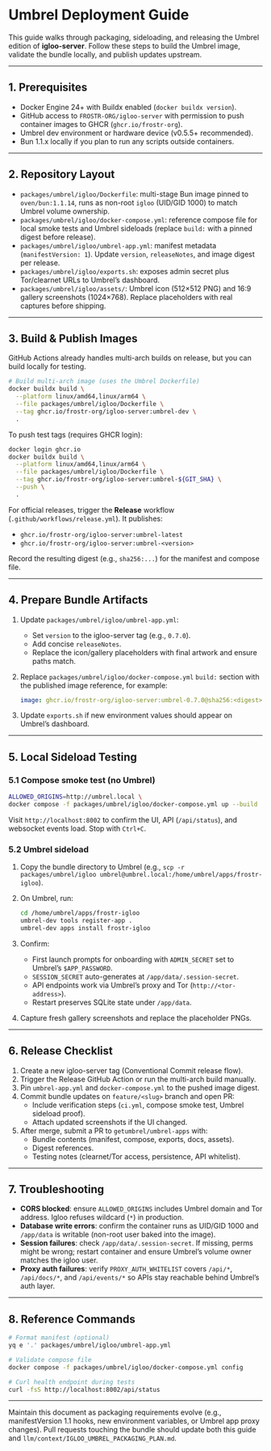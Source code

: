 # Umbrel Deployment Guide

This guide walks through packaging, sideloading, and releasing the Umbrel edition of **igloo-server**. Follow these steps to build the Umbrel image, validate the bundle locally, and publish updates upstream.

---

## 1. Prerequisites
- Docker Engine 24+ with Buildx enabled (`docker buildx version`).
- GitHub access to `FROSTR-ORG/igloo-server` with permission to push container images to GHCR (`ghcr.io/frostr-org`).
- Umbrel dev environment or hardware device (v0.5.5+ recommended).
- Bun 1.1.x locally if you plan to run any scripts outside containers.

---

## 2. Repository Layout
- `packages/umbrel/igloo/Dockerfile`: multi-stage Bun image pinned to `oven/bun:1.1.14`, runs as non-root `igloo` (UID/GID 1000) to match Umbrel volume ownership.
- `packages/umbrel/igloo/docker-compose.yml`: reference compose file for local smoke tests and Umbrel sideloads (replace `build:` with a pinned digest before release).
- `packages/umbrel/igloo/umbrel-app.yml`: manifest metadata (`manifestVersion: 1`). Update `version`, `releaseNotes`, and image digest per release.
- `packages/umbrel/igloo/exports.sh`: exposes admin secret plus Tor/clearnet URLs to Umbrel’s dashboard.
- `packages/umbrel/igloo/assets/`: Umbrel icon (512×512 PNG) and 16:9 gallery screenshots (1024×768). Replace placeholders with real captures before shipping.

---

## 3. Build & Publish Images
GitHub Actions already handles multi-arch builds on release, but you can build locally for testing.

```bash
# Build multi-arch image (uses the Umbrel Dockerfile)
docker buildx build \
  --platform linux/amd64,linux/arm64 \
  --file packages/umbrel/igloo/Dockerfile \
  --tag ghcr.io/frostr-org/igloo-server:umbrel-dev \
  .
```

To push test tags (requires GHCR login):

```bash
docker login ghcr.io
docker buildx build \
  --platform linux/amd64,linux/arm64 \
  --file packages/umbrel/igloo/Dockerfile \
  --tag ghcr.io/frostr-org/igloo-server:umbrel-${GIT_SHA} \
  --push \
  .
```

For official releases, trigger the **Release** workflow (`.github/workflows/release.yml`). It publishes:
- `ghcr.io/frostr-org/igloo-server:umbrel-latest`
- `ghcr.io/frostr-org/igloo-server:umbrel-<version>`

Record the resulting digest (e.g., `sha256:...`) for the manifest and compose file.

---

## 4. Prepare Bundle Artifacts
1. Update `packages/umbrel/igloo/umbrel-app.yml`:
   - Set `version` to the igloo-server tag (e.g., `0.7.0`).
   - Add concise `releaseNotes`.
   - Replace the icon/gallery placeholders with final artwork and ensure paths match.
2. Replace `packages/umbrel/igloo/docker-compose.yml` `build:` section with the published image reference, for example:

   ```yaml
   image: ghcr.io/frostr-org/igloo-server:umbrel-0.7.0@sha256:<digest>
   ```

3. Update `exports.sh` if new environment values should appear on Umbrel’s dashboard.

---

## 5. Local Sideload Testing
### 5.1 Compose smoke test (no Umbrel)

```bash
ALLOWED_ORIGINS=http://umbrel.local \
docker compose -f packages/umbrel/igloo/docker-compose.yml up --build
```

Visit `http://localhost:8002` to confirm the UI, API (`/api/status`), and websocket events load. Stop with `Ctrl+C`.

### 5.2 Umbrel sideload
1. Copy the bundle directory to Umbrel (e.g., `scp -r packages/umbrel/igloo umbrel@umbrel.local:/home/umbrel/apps/frostr-igloo`).
2. On Umbrel, run:

   ```bash
   cd /home/umbrel/apps/frostr-igloo
   umbrel-dev tools register-app .
   umbrel-dev apps install frostr-igloo
   ```

3. Confirm:
   - First launch prompts for onboarding with `ADMIN_SECRET` set to Umbrel’s `$APP_PASSWORD`.
   - `SESSION_SECRET` auto-generates at `/app/data/.session-secret`.
   - API endpoints work via Umbrel’s proxy and Tor (`http://<tor-address>`).
   - Restart preserves SQLite state under `/app/data`.

4. Capture fresh gallery screenshots and replace the placeholder PNGs.

---

## 6. Release Checklist
1. Create a new igloo-server tag (Conventional Commit release flow).
2. Trigger the Release GitHub Action or run the multi-arch build manually.
3. Pin `umbrel-app.yml` and `docker-compose.yml` to the pushed image digest.
4. Commit bundle updates on `feature/<slug>` branch and open PR:
   - Include verification steps (`ci.yml`, compose smoke test, Umbrel sideload proof).
   - Attach updated screenshots if the UI changed.
5. After merge, submit a PR to `getumbrel/umbrel-apps` with:
   - Bundle contents (manifest, compose, exports, docs, assets).
   - Digest references.
   - Testing notes (clearnet/Tor access, persistence, API whitelist).

---

## 7. Troubleshooting
- **CORS blocked**: ensure `ALLOWED_ORIGINS` includes Umbrel domain and Tor address. Igloo refuses wildcard (`*`) in production.
- **Database write errors**: confirm the container runs as UID/GID 1000 and `/app/data` is writable (non-root user baked into the image).
- **Session failures**: check `/app/data/.session-secret`. If missing, perms might be wrong; restart container and ensure Umbrel’s volume owner matches the igloo user.
- **Proxy auth failures**: verify `PROXY_AUTH_WHITELIST` covers `/api/*`, `/api/docs/*`, and `/api/events/*` so APIs stay reachable behind Umbrel’s auth layer.

---

## 8. Reference Commands
```bash
# Format manifest (optional)
yq e '.' packages/umbrel/igloo/umbrel-app.yml

# Validate compose file
docker compose -f packages/umbrel/igloo/docker-compose.yml config

# Curl health endpoint during tests
curl -fsS http://localhost:8002/api/status
```

---

Maintain this document as packaging requirements evolve (e.g., manifestVersion 1.1 hooks, new environment variables, or Umbrel app proxy changes). Pull requests touching the bundle should update both this guide and `llm/context/IGLOO_UMBREL_PACKAGING_PLAN.md`.
